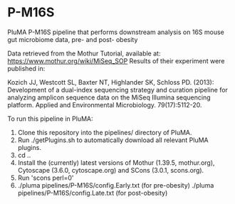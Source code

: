 # P-M16S
PluMA P-M16S pipeline that performs downstream analysis on 16S mouse gut microbiome data, pre- and post- obesity

Data retrieved from the Mothur Tutorial, available at: https://www.mothur.org/wiki/MiSeq_SOP
Results of their experiment were published in:

Kozich JJ, Westcott SL, Baxter NT, Highlander SK, Schloss PD. (2013): Development of a dual-index sequencing strategy and curation pipeline for analyzing amplicon sequence data on the MiSeq Illumina sequencing platform. Applied and Environmental Microbiology. 79(17):5112-20.


To run this pipeline in PluMA:

1. Clone this repository into the pipelines/ directory of PluMA.
2. Run ./getPlugins.sh to automatically download all relevant PluMA plugins.
3. cd ..
4. Install the (currently) latest versions of Mothur (1.39.5, mothur.org), Cytoscape (3.6.0, cytoscape.org) and SCons (3.0.1, scons.org).
5. Run 'scons perl=0'
6. ./pluma pipelines/P-M16S/config.Early.txt (for pre-obesity)
   ./pluma pipelines/P-M16S/config.Late.txt (for post-obesity)

